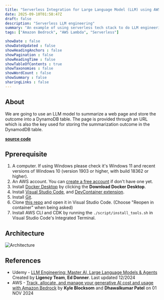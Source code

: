 ```yaml
---
title: "Serverless Integration for Large Language Model (LLM) using AWS Lambda"
date: 2025-09-10T01:58:47Z
draft: false
description: "Serverless LLM engineering"
summary: "An example of using serverless tech stack to do LLM engineering"
tags: ["Amazon Bedrock", "AWS Lambda", "Serverless"]

showDate : false
showDateUpdated : false
showHeadingAnchors : false
showPagination : false
showReadingTime : false
showTableOfContents : true
showTaxonomies : false 
showWordCount : false
showSummary : false
sharingLinks : false
---
```


## About

We are going to use an LLM model to summarize a web page and store the outcome into a DynamoDB table. The page is provided through an URL which is also the key used for storing the summarization outcome in the DynamodDB table.

**[source code](https://github.com/amoschen-ygtq/llm-with-lambda)**

## Pprerequisite

1. A computer. If using Windows please check it's Windows 11 and recent versions of Windows 10 (version 1903 or higher, with build 18362 or higher).
1. An AWS account. You can [create a free account](https://aws.amazon.com/free) if don't have one yet.
1. Install [Docker Desktop](https://www.docker.com/products/docker-desktop/) by clicking the **Download Docker Desktop**.
1. Install [Visual Studio Code](https://code.visualstudio.com/download), and [DevContainer extension](https://marketplace.visualstudio.com/items?itemName=ms-vscode-remote.remote-containers).
1. Install [Git](https://git-scm.com/downloads).
1. Clone [this repo]() and open it in Visual Studio Code.
    (Choose "Reopen in container" when being asked)
1. Install AWS CLI and CDK by running the `./script/install_tools.sh` in Visual Studio Code's Integrated Terminal.

## Architecture

![Architecture](/images/course_1_llm_with_lambda/architecture.png)

## References

- Udemy - [LLM Engineering: Master AI, Large Language Models & Agents](https://www.udemy.com/course/llm-engineering-master-ai-and-large-language-models) Created by **Ligency Team**, **Ed Donner**. Last updated 12/2024
- AWS - [Track, allocate, and manage your generative AI cost and usage with Amazon Bedrock](https://aws.amazon.com/blogs/machine-learning/track-allocate-and-manage-your-generative-ai-cost-and-usage-with-amazon-bedrock/) by **Kyle Blocksom** and **Dhawalkumar Patel** on 01 NOV 2024
